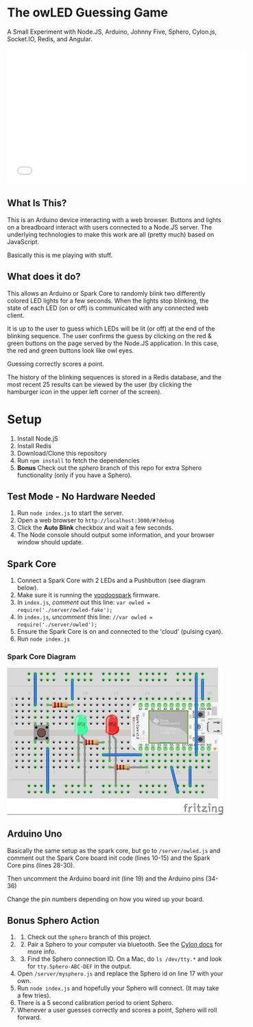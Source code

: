 # The owLED Guessing Game

A Small Experiment with Node.JS, Arduino, Johnny Five, Sphero, Cylon.js, Socket.IO, Redis, and Angular.

<iframe width="560" height="315" src="//www.youtube.com/embed/_T9TdatSAsI" frameborder="0" allowfullscreen></iframe>

## What Is This?

This is an Arduino device interacting with a web browser.  Buttons and lights on a breadboard interact with users connected to a Node.JS server. The underlying technologies to make this work are all (pretty much) based on JavaScript.

Basically this is me playing with stuff.

## What does it do?

This allows an Arduino or Spark Core to randomly blink two differently colored LED lights for a few seconds.  When the lights stop blinking, the state of each LED (on or off) is communicated with any connected web client.  

It is up to the user to guess which LEDs will be lit (or off) at the end of the blinking sequence.  The user confirms the guess by clicking on the red & green buttons on the page served by the Node.JS application.  In this case, the red and green buttons look like owl eyes.

Guessing correctly scores a point.

The history of the blinking sequences is stored in a Redis database, and the most recent 25 results can be viewed by the user (by clicking the hamburger icon in the upper left corner of the screen).

# Setup

1. Install Node.jS
2. Install Redis
3. Download/Clone this repository
4. Run `npm install` to fetch the dependencies
5. **Bonus**  Check out the *sphero* branch of this repo for extra Sphero functionality (only if you have a Sphero).

## Test Mode - No Hardware Needed

1. Run `node index.js` to start the server.
2. Open a web browser to `http://localhost:3000/#?debug`
3. Click the **Auto Blink** checkbox and wait a few seconds. 
4. The Node console should output some information, and your browser window should update.

## Spark Core

1. Connect a Spark Core with 2 LEDs and a Pushbutton (see diagram below).
2. Make sure it is running the [voodoospark](https://github.com/voodootikigod/voodoospark) firmware.
3. In `index.js`, *comment out* this line: `var owled = require('./server/owled-fake');`
4. In `index.js`, *uncomment* this line: `//var owled = require('./server/owled');`
5. Ensure the Spark Core is on and connected to the 'cloud' (pulsing cyan).
6. Run `node index.js`

### Spark Core Diagram

![Spark Core Diagram](https://github.com/ericterpstra/owled/blob/master/owLED_bb.jpg)

## Arduino Uno

Basically the same setup as the spark core, but go to `/server/owled.js` and comment out the Spark Core board init code (lines 10-15) and the Spark Core pins (lines 28-30).

Then uncomment the Arduino board init (line 19) and the Arduino pins (34-36)

Change the pin numbers depending on how you wired up your board.

## Bonus Sphero Action

1. 1. Check out the `sphero` branch of this project.
2. 2. Pair a Sphero to your computer via bluetooth. See the [Cylon docs](http://cylonjs.com/documentation/platforms/sphero/) for more info. 
3. 3. Find the Sphero connection ID.  On a Mac, do `ls /dev/tty.*` and look for `tty.Sphero-ABC-DEF` in the output.
4. Open `/server/mysphero.js` and replace the Sphero id on line 17 with your own.
5. Run `node index.js` and hopefully your Sphero will connect. (It may take a few tries).
6. There is a 5 second calibration period to orient Sphero.
7. Whenever a user guesses correctly and scores a point, Sphero will roll forward.